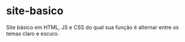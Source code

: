 # site-basico
Site básico em HTML, JS e CSS do qual sua função é alternar entre os temas claro e escuro.

